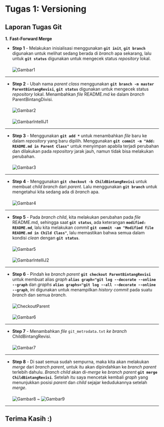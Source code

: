 
# **Tugas 1: Versioning**
## **Laporan Tugas Git**

**1.** **Fast-Forward Merge**

* **Step 1** - Melakukan inisialisasi menggunakan **`git init`**, **`git branch`** digunakan untuk melihat sedang berada di *branch* apa sekarang, lalu untuk **`git status`** digunakan untuk mengecek status *repository* lokal.
  ####
  ![Gambar1](img/Gambar1.png)
---
* **Step 2** - Ubah nama *parent class* menggunakan **`git branch -m master ParentBintangRevisi`**, **`git status`** digunakan untuk mengecek status *repository* lokal. Menambahkan *file* README.md ke dalam *branch* ParentBintangDivisi.
  ####
  ![Gambar2](img/Gambar2.png)
  ####
  ![GambarIntelliJ1](img/IntelliJ1.png)
---
* **Step 3** - Menggunakan **`git add *`** untuk menambahkan *file* baru ke dalam *repository* yang baru dipilih. Menggunakan **`git commit -m "Add: README.md in Parent Class"`** untuk menyimpan apabila terjadi perubahan dan dilakukan pada *repository* jarak jauh, namun tidak bisa melakukan perubahan.
  ####
  ![Gambar3](img/Gambar3.png)
---
* **Step 4** - Menggunakan **`git checkout -b ChildBintangRevisi`** untuk membuat *child branch* dari *parent*. Lalu menggunakan **`git branch`** untuk mengetahui kita sedang ada di *branch* apa.
  ####
  ![Gambar4](img/Gambar4.png)
---
* **Step 5** - Pada *branch child*, kita melakukan perubahan pada *file* README.md, sehingga saat **`git status`**, ada keterangan **`modified:   README.md`**, lalu kita melakukan *commit* **`git commit -am "Modified file README.md in Child Class"`**, lalu memastikan bahwa semua dalam kondisi *clean* dengan **`git status`**.
  ####
  ![Gambar5](img/Gambar5.png)
  ####
  ![GambarIntelliJ2](img/IntelliJ2.png)
---
* **Step 6** - Pindah ke *branch parent* **`git checkout ParentBintangRevisi`** untuk membuat alias *graph* **`alias graph="git log --decorate --online --graph`** dan *graphs* **`alias graphs="git log --all --decorate --online --graph`**, ini digunakan untuk menampilkan *history commit* pada suatu *branch* dan semua *branch*.
  ####
  ![CheckoutParent](img/Gambar_Checkout_Parent.png)
  ####
  ![Gambar6](img/Gambar6.png)
---
* **Step 7** - Menambahkan *file* `git_metrodata.txt` *ke branch* ChildBintangRevisi.
  ####
  ![Gambar7](img/Gambar7.png)
---
* **Step 8** - Di saat semua sudah sempurna, maka kita akan melakukan *merge* dari *branch parent*, untuk itu akan dipindahkan ke *branch parent* terlebih dahulu. *Branch child* akan di-*merge* ke *branch parent* **`git merge ChildBintangRevisi`**. Setelah itu saya mencetak kembali *graph* yang menunjukkan posisi *parent* dan *child* sejajar kedudukannya setelah *merge*.
  ####
  ![Gambar8](img/Gambar8.png) ~ ![Gambar9](img/Gambar9.png)
---
## **Terima Kasih :)**